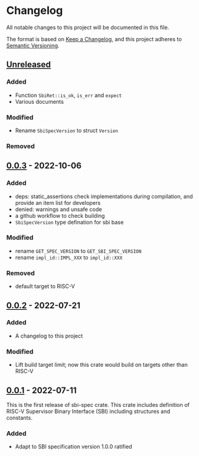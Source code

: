 # Changelog

All notable changes to this project will be documented in this file.

The format is based on [Keep a Changelog](https://keepachangelog.com/en/1.1.0/), and this project adheres to [Semantic Versioning](https://semver.org/spec/v2.0.0.html).

## [Unreleased]

### Added

- Function `SbiRet::is_ok`, `is_err` and `expect`
- Various documents

### Modified

- Rename `SbiSpecVersion` to struct `Version` 

### Removed

## [0.0.3] - 2022-10-06

### Added

- deps: static_assertions
  check implementations during compilation, and provide an item list for developers
- denied: warnings and unsafe code
- a github workflow to check building
- `SbiSpecVersion` type defination for sbi base

### Modified

- rename `GET_SPEC_VERSION` to `GET_SBI_SPEC_VERSION`
- rename `impl_id::IMPL_XXX` to `impl_id::XXX`

### Removed

- default target to RISC-V

## [0.0.2] - 2022-07-21

### Added

- A changelog to this project

### Modified

- Lift build target limit; now this crate would build on targets other than RISC-V

## [0.0.1] - 2022-07-11

This is the first release of sbi-spec crate. This crate includes definition of RISC-V Supervisor Binary Interface (SBI) including structures and constants.

### Added

- Adapt to SBI specification version 1.0.0 ratified

[Unreleased]: https://github.com/rustsbi/sbi-spec/compare/v0.0.3...HEAD
[0.0.3]: https://github.com/rustsbi/sbi-spec/compare/v0.0.2...v0.0.3
[0.0.2]: https://github.com/rustsbi/sbi-spec/compare/v0.0.1...v0.0.2
[0.0.1]: https://github.com/rustsbi/sbi-spec/releases/tag/v0.0.1
